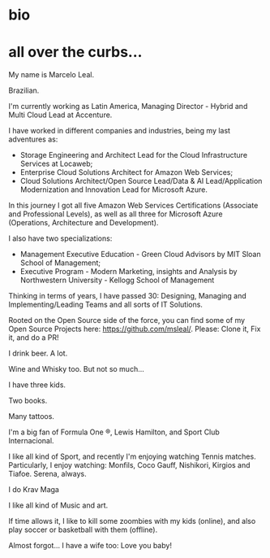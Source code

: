 # bio
# all over the curbs...

My name is Marcelo Leal.

Brazilian.

I'm currently working as Latin America, Managing Director - Hybrid and Multi Cloud Lead at Accenture.

I have worked in different companies and industries, being my last adventures as: 
- Storage Engineering and Architect Lead for the Cloud Infrastructure Services at Locaweb; 
- Enterprise Cloud Solutions Architect for Amazon Web Services;
- Cloud Solutions Architect/Open Source Lead/Data & AI Lead/Application Modernization and Innovation Lead for Microsoft Azure.

In this journey I got all five Amazon Web Services Certifications (Associate and Professional Levels), as well as all three for Microsoft Azure (Operations, Architecture and Development). 

I also have two specializations:
- Management Executive Education - Green Cloud Advisors by MIT Sloan School of Management;
- Executive Program - Modern Marketing, insights and Analysis by Northwestern University - Kellogg School of Management

Thinking in terms of years, I have passed 30: Designing, Managing and Implementing/Leading Teams and all sorts of IT Solutions.

Rooted on the Open Source side of the force, you can find some of my Open Source Projects here: https://github.com/msleal/. Please: Clone it, Fix it, and do a PR!

I drink beer. A lot.

Wine and Whisky too. But not so much...

I have three kids.

Two books.

Many tattoos.

I'm a big fan of Formula One ®, Lewis Hamilton, and Sport Club Internacional.

I like all kind of Sport, and recently I'm enjoying watching Tennis matches. Particularly, I enjoy watching: Monfils, Coco Gauff, Nishikori, Kirgios and Tiafoe. Serena, always.

I do Krav Maga

I like all kind of Music and art.

If time allows it, I like to kill some zoombies with my kids (online), and also play soccer or basketball with them (offline).

Almost forgot... I have a wife too: Love you baby!
